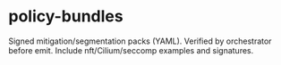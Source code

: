 # policy-bundles
Signed mitigation/segmentation packs (YAML). Verified by orchestrator before emit. Include nft/Cilium/seccomp examples and signatures.
